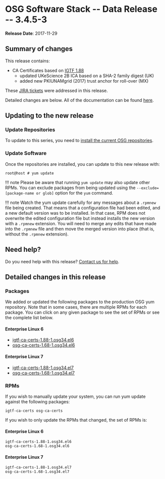 OSG Software Stack -- Data Release -- 3.4.5-3
=============================================

**Release Date**: 2017-11-29

Summary of changes
------------------

This release contains:

-   CA Certificates based on [IGTF 1.88](http://dist.eugridpma.info/distribution/igtf/current/CHANGES)
    - updated UKeScience 2B ICA based on a SHA-2 family digest (UK)
    - added new PKIUNAMgrid (2017) trust anchor for roll-over (MX)

These [JIRA tickets](https://jira.opensciencegrid.org/issues/?jql=project%20%3D%20SOFTWARE%20AND%20fixVersion%20%3D%203.4.5-3%20ORDER%20BY%20priority%20DESC%2C%20key%20DESC) were addressed in this release.

Detailed changes are below. All of the documentation can be found [here](../../).

Updating to the new release
---------------------------

### Update Repositories

To update to this series, you need to [install the current OSG repositories](../../common/yum#install-osg-repositories).

### Update Software

Once the repositories are installed, you can update to this new release with:

``` console
root@host # yum update
```

!!! note
    Please be aware that running `yum update` may also update other RPMs. You can exclude packages from being updated using the `--exclude=[package-name or glob]` option for the `yum` command.

!!! note
    Watch the yum update carefully for any messages about a `.rpmnew` file being created. That means that a configuration file had been edited, and a new default version was to be installed. In that case, RPM does not overwrite the edited configuration file but instead installs the new version with a `.rpmnew` extension. You will need to merge any edits that have made into the `.rpmnew` file and then move the merged version into place (that is, without the `.rpmnew` extension).

Need help?
----------

Do you need help with this release? [Contact us for help](../../common/help).

Detailed changes in this release
--------------------------------

### Packages

We added or updated the following packages to the production OSG yum repository. Note that in some cases, there are multiple RPMs for each package. You can click on any given package to see the set of RPMs or see the complete list below.

#### Enterprise Linux 6

-   [igtf-ca-certs-1.88-1.osg34.el6](https://koji.chtc.wisc.edu/koji/search?match=glob&type=build&terms=igtf-ca-certs-1.88-1.osg34.el6)
-   [osg-ca-certs-1.68-1.osg34.el6](https://koji.chtc.wisc.edu/koji/search?match=glob&type=build&terms=osg-ca-certs-1.68-1.osg34.el6)

#### Enterprise Linux 7

-   [igtf-ca-certs-1.88-1.osg34.el7](https://koji.chtc.wisc.edu/koji/search?match=glob&type=build&terms=igtf-ca-certs-1.88-1.osg34.el7)
-   [osg-ca-certs-1.68-1.osg34.el7](https://koji.chtc.wisc.edu/koji/search?match=glob&type=build&terms=osg-ca-certs-1.68-1.osg34.el7)

### RPMs

If you wish to manually update your system, you can run yum update against the following packages:

    igtf-ca-certs osg-ca-certs

If you wish to only update the RPMs that changed, the set of RPMs is:

#### Enterprise Linux 6

``` file
igtf-ca-certs-1.88-1.osg34.el6
osg-ca-certs-1.68-1.osg34.el6
```

#### Enterprise Linux 7

``` file
igtf-ca-certs-1.88-1.osg34.el7
osg-ca-certs-1.68-1.osg34.el7
```
